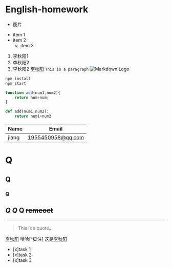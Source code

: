 # English-homework
- 图片
* item 1
* item 2
  * item 3
1. 李秋阳1
1. 李秋阳2
1. 李秋阳2
[李秋阳](https://cn.bing.com/images/search?q=%e5%a4%a7%e6%b5%b7&id=37DEE8ADE88D86B012A8E7BE4D2104EEC91CAA01&form=IQFRBA&first=1&disoverlay=1)
`This is a paragraph`
![Markdown Logo](https://cn.bing.com/images/search?view=detailV2&ccid=nQz5co0Q&id=D4975A65851B05F1FF9A2FC203232500A853D1ED&thid=OIP.nQz5co0QwVD_N8FUcGndrAHaId&mediaurl=https%3a%2f%2fwww.hdwallpaper.nu%2fwp-content%2fuploads%2f2015%2f02%2flamborghini-logo_001.png&exph=1143&expw=1000&q=LOGO&simid=607994282004866856&ck=457908B98BD961D5410D6E42B2BEA9FE&selectedIndex=2&FORM=IRPRST&ajaxhist=0)
```Bash
npm install
npm start
```
```javascript
function add(num1,num2){
    return num+num;
}
```
```python
def add(num1,num2):
    return num1+num2
```
| Name | Email           |
|------|-----------------|      
|jiang |1955450958@qq.com|    
 
# Q
## Q
### Q
_Q_
*Q*
**Q**
~~remeoet~~
---
___
> This is a quote。

[//]:# (haha ,我是注释)
[李秋阳](https://cn.bing.com/images/search?q=%e7%8c%aa&qpvt=%e7%8c%aa&form=IGRE&first=1&tsc=ImageBasicHover)
哈哈[^脚注]
这是[李秋阳][1]

[1]:https://cn.bing.com/images/search?q=%e7%8c%aa&qpvt=%e7%8c%aa&form=IGRE&first=1&tsc=ImageBasicHover "李秋阳"
[//]:# (Task Lists)
* [x]task 1
* [x]task 2
* [x]task 3
